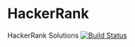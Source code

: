 # HackerRank
HackerRank Solutions
[![Build Status](https://travis-ci.com/kedarbhat/HackerRank.svg?branch=master)](https://travis-ci.com/kedarbhat/HackerRank)
